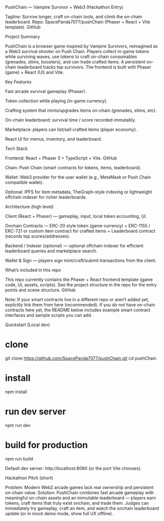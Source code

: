 PushChain — Vampire Survivor + Web3 (Hackathon Entry)

Tagline: Survive longer, craft on-chain tools, and climb the on-chain leaderboard.
Repo: SpacePanda7077/pushChain (Phaser + React + Vite template).
GitHub

Project Summary

PushChain is a browser game inspired by Vampire Survivors, reimagined as a Web3 survival shooter on Push Chain. Players collect in-game tokens while surviving waves, use tokens to craft on-chain consumables (grenades, stims, boosters), and can trade crafted items. A persistent on-chain leaderboard tracks top survivors. The frontend is built with Phaser (game) + React (UI) and Vite.

Key Features

Fast arcade survival gameplay (Phaser).

Token collection while playing (in-game currency).

Crafting system that mints/upgrades items on-chain (grenades, stims, etc).

On-chain leaderboard: survival time / score recorded immutably.

Marketplace: players can list/sell crafted items (player economy).

React UI for menus, inventory, and leaderboard.

Tech Stack

Frontend: React + Phaser 3 + TypeScript + Vite.
GitHub

Chain: Push Chain (smart contracts for tokens, items, leaderboard).

Wallet: Web3 provider for the user wallet (e.g., MetaMask or Push Chain compatible wallet).

Optional: IPFS for item metadata, TheGraph-style indexing or lightweight offchain indexer for richer leaderboards.

Architecture (high level)

Client (React + Phaser) — gameplay, input, local token accounting, UI.

Onchain Contracts — ERC-20 style token (game currency) + ERC-1155 / ERC-721 or custom item contract for crafted items + Leaderboard contract (records top scores/addresses).

Backend / Indexer (optional) — optional offchain indexer for efficient leaderboard queries and marketplace search.

Wallet & Sign — players sign mint/craft/submit transactions from the client.

What’s included in this repo

This repo currently contains the Phaser + React frontend template (game code, UI, assets, scripts). See the project structure in the repo for the entry points and scene structure.
GitHub

Note: If your smart contracts live in a different repo or aren’t added yet, explicitly link them from here (recommended). If you do not have on-chain contracts here yet, the README below includes example smart contract interfaces and sample scripts you can add.

Quickstart (Local dev)

# clone

git clone https://github.com/SpacePanda7077/pushChain.git
cd pushChain

# install

npm install

# run dev server

npm run dev

# build for production

npm run build

Default dev server: http://localhost:8080 (or the port Vite chooses).

Hackathon Pitch (short)

Problem: Modern Web2 arcade games lack real ownership and persistent on-chain value.
Solution: PushChain combines fast arcade gameplay with meaningful on-chain assets and an immutable leaderboard — players earn tokens, craft items that truly exist onchain, and trade them. Judges can immediately try gameplay, craft an item, and watch the onchain leaderboard update (or in mock demo mode, show full UX offline).

